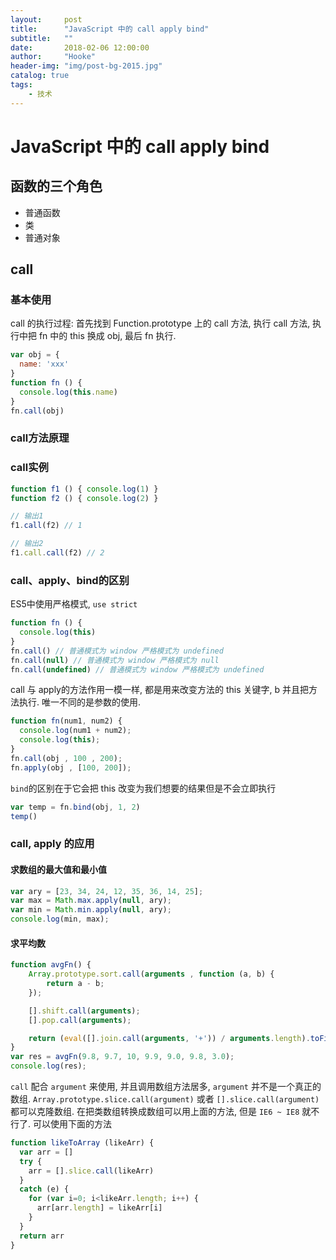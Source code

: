 ```yaml
---
layout:     post
title:      "JavaScript 中的 call apply bind"
subtitle:   ""
date:       2018-02-06 12:00:00
author:     "Hooke"
header-img: "img/post-bg-2015.jpg"
catalog: true
tags:
    - 技术
---
```


# JavaScript 中的 call apply bind

## 函数的三个角色

- 普通函数
- 类
- 普通对象

## call
### 基本使用
call 的执行过程: 首先找到 Function.prototype 上的 call 方法, 执行 call 方法, 执行中把 fn 中的 this 换成 obj, 最后 fn 执行.

```javascript
var obj = {
  name: 'xxx'
}
function fn () {
  console.log(this.name)
}
fn.call(obj)
```
### call方法原理
### call实例
```javascript
function f1 () { console.log(1) }
function f2 () { console.log(2) }

// 输出1
f1.call(f2) // 1

// 输出2
f1.call.call(f2) // 2
```
### call、apply、bind的区别
ES5中使用严格模式, `use strict`
```javascript
function fn () {
  console.log(this)
}
fn.call() // 普通模式为 window 严格模式为 undefined
fn.call(null) // 普通模式为 window 严格模式为 null
fn.call(undefined) // 普通模式为 window 严格模式为 undefined
```
call 与 apply的方法作用一模一样, 都是用来改变方法的 this 关键字, b 并且把方法执行. 唯一不同的是参数的使用.
```javascript
function fn(num1, num2) {
  console.log(num1 + num2);
  console.log(this);
}
fn.call(obj , 100 , 200);
fn.apply(obj , [100, 200]);
```
`bind`的区别在于它会把 this 改变为我们想要的结果但是不会立即执行
```javascript
var temp = fn.bind(obj, 1, 2)
temp()
```
### call, apply 的应用
#### 求数组的最大值和最小值
```javascript
var ary = [23, 34, 24, 12, 35, 36, 14, 25];
var max = Math.max.apply(null, ary);
var min = Math.min.apply(null, ary);
console.log(min, max);
```
#### 求平均数
```javascript
function avgFn() {
    Array.prototype.sort.call(arguments , function (a, b) {
        return a - b;
    });

    [].shift.call(arguments);
    [].pop.call(arguments);

    return (eval([].join.call(arguments, '+')) / arguments.length).toFixed(2);
}
var res = avgFn(9.8, 9.7, 10, 9.9, 9.0, 9.8, 3.0);
console.log(res);
```
`call` 配合 `argument` 来使用, 并且调用数组方法居多, `argument` 并不是一个真正的数组.
`Array.prototype.slice.call(argument)` 或者 `[].slice.call(argument)` 都可以克隆数组.
在把类数组转换成数组可以用上面的方法, 但是 `IE6 ~ IE8` 就不行了. 可以使用下面的方法
```javascript
function likeToArray (likeArr) {
  var arr = []
  try {
    arr = [].slice.call(likeArr)
  }
  catch (e) {
    for (var i=0; i<likeArr.length; i++) {
      arr[arr.length] = likeArr[i]
    }
  }
  return arr
}
```
